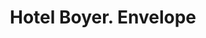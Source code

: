 ---
doi: 10.7916/D893259Q
date_other: '1901'
date_other_textual: '1901'
form: printed ephemera
genre:
- Envelopes
name:
- Hotel Boyer
object_in_context_url: https://biggert.cul.columbia.edu/items/view/ave_biggert_01471
subject_hierarchical_geographic:
- Pittsburgh, Pennsylvania, United States
subject_name:
- Hotel Boyer
title: Hotel Boyer. Envelope
sort_title: Hotel Boyer. Envelope
call_number: ave_biggert_01471
coordinates:
- 40.439722222222215,-79.97638888888889
pid: ave_biggert_01471
identifiers: ave_biggert_01471
thumbnail: https://derivativo-2.library.columbia.edu/iiif/2/ldpd:344003/full/!256,256/0/native.jpg
permalink: /biggert/ave_biggert_01471/
layout: iiif-image-page
---